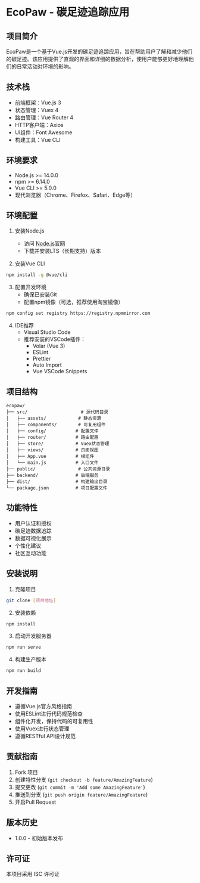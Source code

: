 # EcoPaw - 碳足迹追踪应用

## 项目简介
EcoPaw是一个基于Vue.js开发的碳足迹追踪应用，旨在帮助用户了解和减少他们的碳足迹。该应用提供了直观的界面和详细的数据分析，使用户能够更好地理解他们的日常活动对环境的影响。

## 技术栈
- 前端框架：Vue.js 3
- 状态管理：Vuex 4
- 路由管理：Vue Router 4
- HTTP客户端：Axios
- UI组件：Font Awesome
- 构建工具：Vue CLI

## 环境要求
- Node.js >= 14.0.0
- npm >= 6.14.0
- Vue CLI >= 5.0.0
- 现代浏览器（Chrome、Firefox、Safari、Edge等）

## 环境配置
1. 安装Node.js
   - 访问 [Node.js官网](https://nodejs.org/)
   - 下载并安装LTS（长期支持）版本

2. 安装Vue CLI
```bash
npm install -g @vue/cli
```

3. 配置开发环境
   - 确保已安装Git
   - 配置npm镜像（可选，推荐使用淘宝镜像）
```bash
npm config set registry https://registry.npmmirror.com
```

4. IDE推荐
   - Visual Studio Code
   - 推荐安装的VSCode插件：
     - Volar (Vue 3)
     - ESLint
     - Prettier
     - Auto Import
     - Vue VSCode Snippets

## 项目结构
```
ecopaw/
├── src/                    # 源代码目录
│   ├── assets/            # 静态资源
│   ├── components/        # 可复用组件
│   ├── config/           # 配置文件
│   ├── router/           # 路由配置
│   ├── store/            # Vuex状态管理
│   ├── views/            # 页面视图
│   ├── App.vue           # 根组件
│   └── main.js           # 入口文件
├── public/                # 公共资源目录
├── backend/              # 后端服务
├── dist/                 # 构建输出目录
└── package.json          # 项目配置文件
```

## 功能特性
- 用户认证和授权
- 碳足迹数据追踪
- 数据可视化展示
- 个性化建议
- 社区互动功能

## 安装说明
1. 克隆项目
```bash
git clone [项目地址]
```

2. 安装依赖
```bash
npm install
```

3. 启动开发服务器
```bash
npm run serve
```

4. 构建生产版本
```bash
npm run build
```

## 开发指南
- 遵循Vue.js官方风格指南
- 使用ESLint进行代码规范检查
- 组件化开发，保持代码的可复用性
- 使用Vuex进行状态管理
- 遵循RESTful API设计规范

## 贡献指南
1. Fork 项目
2. 创建特性分支 (`git checkout -b feature/AmazingFeature`)
3. 提交更改 (`git commit -m 'Add some AmazingFeature'`)
4. 推送到分支 (`git push origin feature/AmazingFeature`)
5. 开启Pull Request

## 版本历史
- 1.0.0 - 初始版本发布

## 许可证
本项目采用 ISC 许可证 
